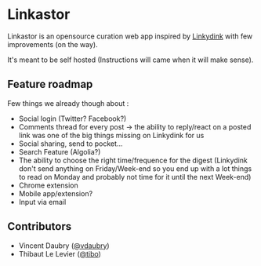 # Linkastor

Linkastor is an opensource curation web app inspired by [Linkydink](http://linkydink.io/) with few improvements (on the way).

It's meant to be self hosted (Instructions will came when it will make sense).

## Feature roadmap 

Few things we already though about :
- Social login (Twitter? Facebook?)
- Comments thread for every post -> the ability to reply/react on a posted link was one of the big things missing on Linkydink for us
- Social sharing, send to pocket...
- Search Feature (Algolia?)
- The ability to choose the right time/frequence for the digest (Linkydink don't send anything on Friday/Week-end so you end up with a lot things to read on Monday and probably not time for it until the next Week-end)
- Chrome extension
- Mobile app/extension?
- Input via email

## Contributors

- Vincent Daubry ([@vdaubry](http://github.com/vdaubry))
- Thibaut Le Levier ([@tibo](http://github.com/tibo))
